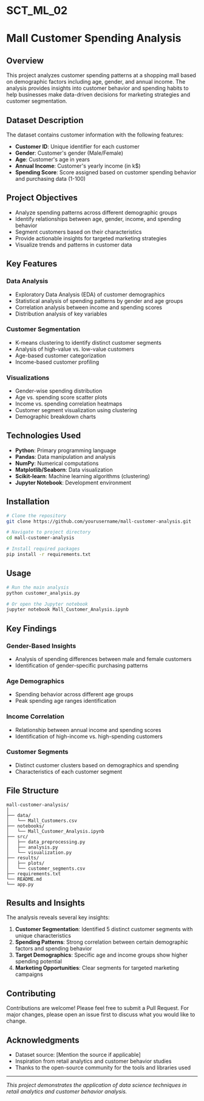 # SCT_ML_02

# Mall Customer Spending Analysis

## Overview

This project analyzes customer spending patterns at a shopping mall based on demographic factors including age, gender, and annual income. The analysis provides insights into customer behavior and spending habits to help businesses make data-driven decisions for marketing strategies and customer segmentation.

## Dataset Description

The dataset contains customer information with the following features:

- **Customer ID**: Unique identifier for each customer
- **Gender**: Customer's gender (Male/Female)
- **Age**: Customer's age in years
- **Annual Income**: Customer's yearly income (in k$)
- **Spending Score**: Score assigned based on customer spending behavior and purchasing data (1-100)

## Project Objectives

- Analyze spending patterns across different demographic groups
- Identify relationships between age, gender, income, and spending behavior
- Segment customers based on their characteristics
- Provide actionable insights for targeted marketing strategies
- Visualize trends and patterns in customer data

## Key Features

### Data Analysis
- Exploratory Data Analysis (EDA) of customer demographics
- Statistical analysis of spending patterns by gender and age groups
- Correlation analysis between income and spending scores
- Distribution analysis of key variables

### Customer Segmentation
- K-means clustering to identify distinct customer segments
- Analysis of high-value vs. low-value customers
- Age-based customer categorization
- Income-based customer profiling

### Visualizations
- Gender-wise spending distribution
- Age vs. spending score scatter plots
- Income vs. spending correlation heatmaps
- Customer segment visualization using clustering
- Demographic breakdown charts

## Technologies Used

- **Python**: Primary programming language
- **Pandas**: Data manipulation and analysis
- **NumPy**: Numerical computations
- **Matplotlib/Seaborn**: Data visualization
- **Scikit-learn**: Machine learning algorithms (clustering)
- **Jupyter Notebook**: Development environment

## Installation

```bash
# Clone the repository
git clone https://github.com/yourusername/mall-customer-analysis.git

# Navigate to project directory
cd mall-customer-analysis

# Install required packages
pip install -r requirements.txt
```

## Usage

```python
# Run the main analysis
python customer_analysis.py

# Or open the Jupyter notebook
jupyter notebook Mall_Customer_Analysis.ipynb
```

## Key Findings

### Gender-Based Insights
- Analysis of spending differences between male and female customers
- Identification of gender-specific purchasing patterns

### Age Demographics
- Spending behavior across different age groups
- Peak spending age ranges identification

### Income Correlation
- Relationship between annual income and spending scores
- Identification of high-income vs. high-spending customers

### Customer Segments
- Distinct customer clusters based on demographics and spending
- Characteristics of each customer segment

## File Structure

```
mall-customer-analysis/
│
├── data/
│   └── Mall_Customers.csv
├── notebooks/
│   └── Mall_Customer_Analysis.ipynb
├── src/
│   ├── data_preprocessing.py
│   ├── analysis.py
│   └── visualization.py
├── results/
│   ├── plots/
│   └── customer_segments.csv
├── requirements.txt
└── README.md
└── app.py

```

## Results and Insights

The analysis reveals several key insights:

1. **Customer Segmentation**: Identified 5 distinct customer segments with unique characteristics
2. **Spending Patterns**: Strong correlation between certain demographic factors and spending behavior
3. **Target Demographics**: Specific age and income groups show higher spending potential
4. **Marketing Opportunities**: Clear segments for targeted marketing campaigns

## Contributing

Contributions are welcome! Please feel free to submit a Pull Request. For major changes, please open an issue first to discuss what you would like to change.

## Acknowledgments

- Dataset source: [Mention the source if applicable]
- Inspiration from retail analytics and customer behavior studies
- Thanks to the open-source community for the tools and libraries used

---

*This project demonstrates the application of data science techniques in retail analytics and customer behavior analysis.*
